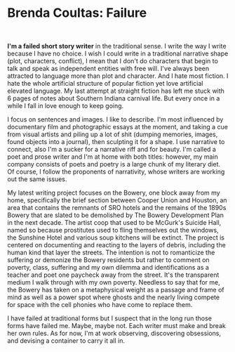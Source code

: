 
# Brenda Coultas: Failure


 


**I'm a failed short story writer** in the traditional sense. I write
the way I write because I have no choice. I wish I could write in a
traditional narrative shape (plot, characters, conflict), I mean that
I don\'t do characters that begin to talk and speak as independent
entities with free will. I\'ve always been attracted to language more
than plot and character. And I hate most fiction. I hate the whole
artificial structure of popular fiction yet love artificial elevated
language. My last attempt at straight fiction has left me stuck with
6 pages of notes about Southern Indiana carnival life. But every once
in a while I fall in love enough to keep going.

I focus on sentences and images. I like to describe. I\'m most
influenced by documentary film and photographic essays at the moment,
and taking a cue from visual artists and piling up a lot of shit
(dumping memories, images, found objects into a journal), then
sculpting it for a shape. I use narrative to connect, also I\'m a
sucker for a narrative riff and for beauty. I\'m called a poet and
prose writer and I\'m at home with both titles: however, my main
company consists of poets and poetry is a large chunk of my literary
diet. Of course, I follow the proponents of narrativity, whose
writers are working out the same issues.

My latest writing project focuses on the Bowery, one block away from
my home, specifically the brief section between Cooper Union and
Houston, an area that contains the remnants of SRO hotels and the
remains of the 1890s Bowery that are slated to be demolished by The
Bowery Development Plan in the next decade. The artist coop that used
to be McGurk\'s Suicide Hall, named so because prostitutes used to
fling themselves out the windows, the Sunshine Hotel and various soup
kitchens will be extinct. The project is centered on documenting and
reacting to the layers of debris, including the human kind that layer
the streets. The intention is not to romanticize the suffering or
demonize the Bowery residents but rather to comment on poverty,
class, suffering and my own dilemma and identifications as a teacher
and poet one paycheck away from the street. It\'s the transparent
medium I walk through with my own poverty. Needless to say that for
me, the Bowery has taken on a metaphysical weight as a passage and
frame of mind as well as a power spot where ghosts and the nearly
living compete for space with the cell phonies who have come to
replace them.

I have failed at traditional forms but I suspect that in the long run
those forms have failed me. Maybe, maybe not. Each writer must make
and break her own rules. As for now, I\'m at work observing,
discovering obsessions, and devising a container to carry it all in.


